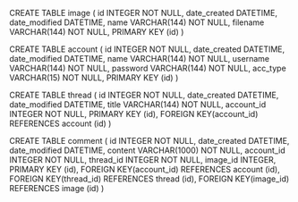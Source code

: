
CREATE TABLE image (
        id INTEGER NOT NULL,
        date_created DATETIME,
        date_modified DATETIME,
        name VARCHAR(144) NOT NULL,
        filename VARCHAR(144) NOT NULL,
        PRIMARY KEY (id)
)

CREATE TABLE account (
        id INTEGER NOT NULL,
        date_created DATETIME,
        date_modified DATETIME,
        name VARCHAR(144) NOT NULL,
        username VARCHAR(144) NOT NULL,
        password VARCHAR(144) NOT NULL,
        acc_type VARCHAR(15) NOT NULL,
        PRIMARY KEY (id)
)

CREATE TABLE thread (
        id INTEGER NOT NULL,
        date_created DATETIME,
        date_modified DATETIME,
        title VARCHAR(144) NOT NULL,
        account_id INTEGER NOT NULL,
        PRIMARY KEY (id),
        FOREIGN KEY(account_id) REFERENCES account (id)
)

CREATE TABLE comment (
        id INTEGER NOT NULL,
        date_created DATETIME,
        date_modified DATETIME,
        content VARCHAR(1000) NOT NULL,
        account_id INTEGER NOT NULL,
        thread_id INTEGER NOT NULL,
        image_id INTEGER,
        PRIMARY KEY (id),
        FOREIGN KEY(account_id) REFERENCES account (id),
        FOREIGN KEY(thread_id) REFERENCES thread (id),
        FOREIGN KEY(image_id) REFERENCES image (id)
)